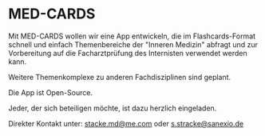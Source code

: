 # MED-CARDS

Mit MED-CARDS wollen wir eine App entwickeln, die im Flashcards-Format schnell und einfach Themenbereiche der "Inneren Medizin" abfragt 
und zur Vorbereitung auf die Facharztprüfung des Internisten verwendet werden kann.

Weitere Themenkomplexe zu anderen Fachdisziplinen sind geplant.

Die App ist Open-Source.

Jeder, der sich beteiligen möchte, ist dazu herzlich eingeladen.

Direkter Kontakt unter: stacke.md@me.com oder s.stracke@sanexio.de
